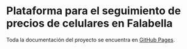 # Plataforma para el seguimiento de precios de celulares en Falabella

Toda la documentación del proyecto se encuentra en [GitHub Pages](https://morphisjustfun.github.io/cloud_project_stats_viewer_falabella/).